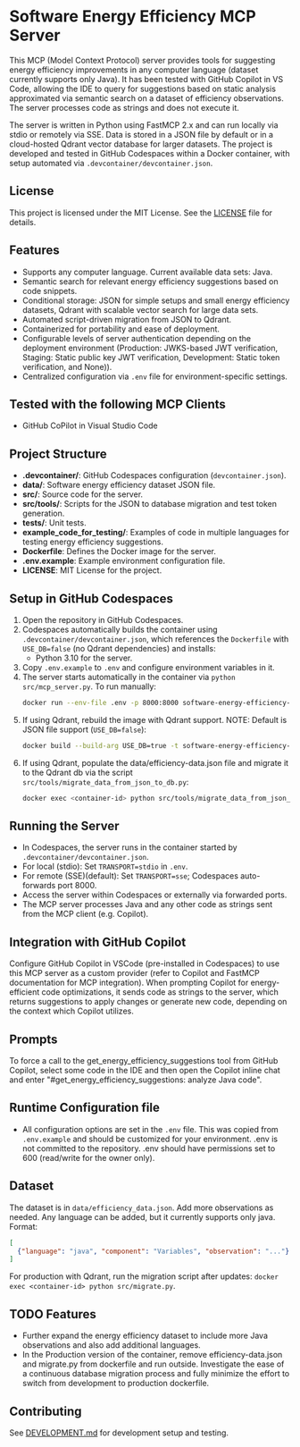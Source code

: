 # Software Energy Efficiency MCP Server

This MCP (Model Context Protocol) server provides tools for suggesting energy efficiency improvements in any computer language (dataset currently supports only Java). It has been tested with GitHub Copilot in VS Code, allowing the IDE to query for suggestions based on static analysis approximated via semantic search on a dataset of efficiency observations. The server processes code as strings and does not execute it.

The server is written in Python using FastMCP 2.x and can run locally via stdio or remotely via SSE. Data is stored in a JSON file by default or in a cloud-hosted Qdrant vector database for larger datasets. The project is developed and tested in GitHub Codespaces within a Docker container, with setup automated via `.devcontainer/devcontainer.json`.

## License
This project is licensed under the MIT License. See the [LICENSE](LICENSE) file for details.

## Features
- Supports any computer language. Current available data sets: Java.
- Semantic search for relevant energy efficiency suggestions based on code snippets.
- Conditional storage: JSON for simple setups and small energy efficiency datasets, Qdrant with scalable vector search for large data sets.
- Automated script-driven migration from JSON to Qdrant.
- Containerized for portability and ease of deployment.
- Configurable levels of server authentication depending on the deployment environment (Production: JWKS-based JWT verification, Staging: Static public key JWT verification, Development: Static token verification, and None)).
- Centralized configuration via `.env` file for environment-specific settings.

## Tested with the following MCP Clients
- GitHub CoPilot in Visual Studio Code

## Project Structure
- **.devcontainer/**: GitHub Codespaces configuration (`devcontainer.json`).
- **data/**: Software energy efficiency dataset JSON file.
- **src/**: Source code for the server.
- **src/tools/**: Scripts for the JSON to database migration and test token generation.
- **tests/**: Unit tests.
- **example_code_for_testing/**: Examples of code in multiple languages for testing energy efficiency suggestions.
- **Dockerfile**: Defines the Docker image for the server.
- **.env.example**: Example environment configuration file.
- **LICENSE**: MIT License for the project.

## Setup in GitHub Codespaces
1. Open the repository in GitHub Codespaces.
2. Codespaces automatically builds the container using `.devcontainer/devcontainer.json`, which references the `Dockerfile` with `USE_DB=false` (no Qdrant dependencies) and installs:
   - Python 3.10 for the server.
3. Copy `.env.example` to `.env` and configure environment variables in it.
4. The server starts automatically in the container via `python src/mcp_server.py`. To run manually:
   ```bash
   docker run --env-file .env -p 8000:8000 software-energy-efficiency-mcp
   ```
5. If using Qdrant, rebuild the image with Qdrant support. NOTE: Default is JSON file support (`USE_DB=false`):
   ```bash
   docker build --build-arg USE_DB=true -t software-energy-efficiency-mcp .
   ```
6. If using Qdrant, populate the data/efficiency-data.json file and migrate it to the Qdrant db via the script `src/tools/migrate_data_from_json_to_db.py`:
   ```bash
   docker exec <container-id> python src/tools/migrate_data_from_json_to_db.py
   ```

## Running the Server
- In Codespaces, the server runs in the container started by `.devcontainer/devcontainer.json`.
- For local (stdio): Set `TRANSPORT=stdio` in `.env`.
- For remote (SSE)(default): Set `TRANSPORT=sse`; Codespaces auto-forwards port 8000.
- Access the server within Codespaces or externally via forwarded ports.
- The MCP server processes Java and any other code as strings sent from the MCP client (e.g. Copilot).

## Integration with GitHub Copilot
Configure GitHub Copilot in VSCode (pre-installed in Codespaces) to use this MCP server as a custom provider (refer to Copilot and FastMCP documentation for MCP integration). When prompting Copilot for energy-efficient code optimizations, it sends code as strings to the server, which returns suggestions to apply changes or generate new code, depending on the context which Copilot utilizes.

## Prompts
To force a call to the get_energy_efficiency_suggestions tool from GitHub Copilot, select some code in the IDE and then open the Copilot inline chat and enter "#get_energy_efficiency_suggestions: analyze Java code".

## Runtime Configuration file
- All configuration options are set in the `.env` file. This was copied from `.env.example` and should be customized for your environment. .env is not committed to the repository. .env should have permissions set to 600 (read/write for the owner only).

## Dataset
The dataset is in `data/efficiency_data.json`. Add more observations as needed. Any language can be added, but it currently supports only java. Format:
```json
[
  {"language": "java", "component": "Variables", "observation": "..."}
]
```
For production with Qdrant, run the migration script after updates: `docker exec <container-id> python src/migrate.py`.

## TODO Features
- Further expand the energy efficiency dataset to include more Java observations and also add additional languages.
- In the Production version of the container, remove efficiency-data.json and migrate.py from dockerfile and run outside. Investigate the ease of a continuous database migration process and fully minimize the effort to switch from development to production dockerfile. 

## Contributing
See [DEVELOPMENT.md](DEVELOPMENT.md) for development setup and testing.
